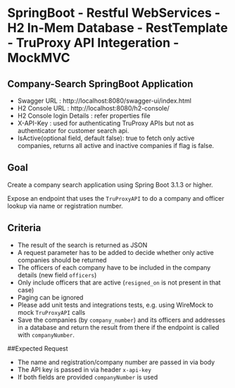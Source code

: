# SpringBoot - Restful WebServices - H2 In-Mem Database - RestTemplate - TruProxy API Integeration - MockMVC
## Company-Search SpringBoot Application

* Swagger URL : http://localhost:8080/swagger-ui/index.html
* H2 Console URL : http://localhost:8080/h2-console/
* H2 Console login Details : refer properties file
* X-API-Key : used for authenticating TruProxy APIs but not as authenticator for customer search api.
* IsActive(optional field, default false): true to fetch only active companies, returns all active and inactive companies if flag is false.

## Goal
Create a company search application using Spring Boot 3.1.3 or higher.

Expose an endpoint that uses the `TruProxyAPI` to do a company and officer lookup 
via name or registration number.

## Criteria
* The result of the search is returned as JSON
* A request parameter has to be added to decide whether only active companies should be returned
* The officers of each company have to be included in the company details (new field `officers`) 
* Only include officers that are active (`resigned_on` is not present in that case)
* Paging can be ignored
* Please add unit tests and integrations tests, e.g. using WireMock to mock `TruProxyAPI` calls
* Save the companies (by `company_number`) and its officers and addresses in a database and return the result from there if the endpoint is called with `companyNumber`.

##Expected Request

* The name and registration/company number are passed in via body
* The API key is passed in via header `x-api-key`
* If both fields are provided `companyNumber` is used
